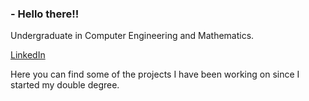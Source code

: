 ### - Hello there!!
Undergraduate in Computer Engineering and Mathematics.

[LinkedIn](https://www.linkedin.com/in/manuel-d%C3%ADaz-meco-terres-terres-terr%C3%A9s-bab68b287/)

Here you can find some of the projects I have been working on since I started my double degree.

